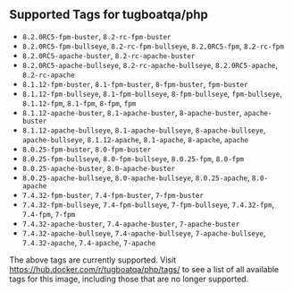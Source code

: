 ## Supported Tags for tugboatqa/php

* `8.2.0RC5-fpm-buster`, `8.2-rc-fpm-buster`
* `8.2.0RC5-fpm-bullseye`, `8.2-rc-fpm-bullseye`, `8.2.0RC5-fpm`, `8.2-rc-fpm`
* `8.2.0RC5-apache-buster`, `8.2-rc-apache-buster`
* `8.2.0RC5-apache-bullseye`, `8.2-rc-apache-bullseye`, `8.2.0RC5-apache`, `8.2-rc-apache`
* `8.1.12-fpm-buster`, `8.1-fpm-buster`, `8-fpm-buster`, `fpm-buster`
* `8.1.12-fpm-bullseye`, `8.1-fpm-bullseye`, `8-fpm-bullseye`, `fpm-bullseye`, `8.1.12-fpm`, `8.1-fpm`, `8-fpm`, `fpm`
* `8.1.12-apache-buster`, `8.1-apache-buster`, `8-apache-buster`, `apache-buster`
* `8.1.12-apache-bullseye`, `8.1-apache-bullseye`, `8-apache-bullseye`, `apache-bullseye`, `8.1.12-apache`, `8.1-apache`, `8-apache`, `apache`
* `8.0.25-fpm-buster`, `8.0-fpm-buster`
* `8.0.25-fpm-bullseye`, `8.0-fpm-bullseye`, `8.0.25-fpm`, `8.0-fpm`
* `8.0.25-apache-buster`, `8.0-apache-buster`
* `8.0.25-apache-bullseye`, `8.0-apache-bullseye`, `8.0.25-apache`, `8.0-apache`
* `7.4.32-fpm-buster`, `7.4-fpm-buster`, `7-fpm-buster`
* `7.4.32-fpm-bullseye`, `7.4-fpm-bullseye`, `7-fpm-bullseye`, `7.4.32-fpm`, `7.4-fpm`, `7-fpm`
* `7.4.32-apache-buster`, `7.4-apache-buster`, `7-apache-buster`
* `7.4.32-apache-bullseye`, `7.4-apache-bullseye`, `7-apache-bullseye`, `7.4.32-apache`, `7.4-apache`, `7-apache`

The above tags are currently supported. Visit https://hub.docker.com/r/tugboatqa/php/tags/ to see a list of all available tags for this image, including those that are no longer supported.
